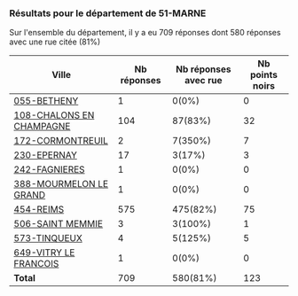 ### Résultats pour le département de 51-MARNE

Sur l'ensemble du département, il y a eu 709 réponses dont 580 réponses avec une rue citée (81%)

| Ville | Nb réponses | Nb réponses avec rue | Nb points noirs |
|-------------|-------------|----------------------|-----------------|
|<a href='055-BETHENY.md'>055-BETHENY</a>|1|0(0%)|0|
|<a href='108-CHALONS EN CHAMPAGNE.md'>108-CHALONS EN CHAMPAGNE</a>|104|87(83%)|32|
|<a href='172-CORMONTREUIL.md'>172-CORMONTREUIL</a>|2|7(350%)|7|
|<a href='230-EPERNAY.md'>230-EPERNAY</a>|17|3(17%)|3|
|<a href='242-FAGNIERES.md'>242-FAGNIERES</a>|1|0(0%)|0|
|<a href='388-MOURMELON LE GRAND.md'>388-MOURMELON LE GRAND</a>|1|0(0%)|0|
|<a href='454-REIMS.md'>454-REIMS</a>|575|475(82%)|75|
|<a href='506-SAINT MEMMIE.md'>506-SAINT MEMMIE</a>|3|3(100%)|1|
|<a href='573-TINQUEUX.md'>573-TINQUEUX</a>|4|5(125%)|5|
|<a href='649-VITRY LE FRANCOIS.md'>649-VITRY LE FRANCOIS</a>|1|0(0%)|0|
| **Total** |709|580(81%)|123|
